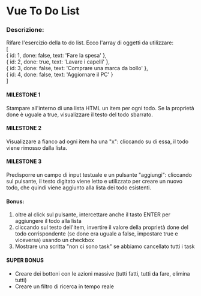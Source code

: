 # Vue To Do List
### Descrizione:
Rifare l'esercizio della to do list.
Ecco l'array di oggetti da utilizzare: <br>
[ <br>
  { id: 1, done: false, text: 'Fare la spesa' }, <br>
  { id: 2, done: true, text: 'Lavare i capelli' }, <br>
  { id: 3, done: false, text: 'Comprare una marca da bollo' }, <br>
  { id: 4, done: false, text: 'Aggiornare il PC' } <br>
  ]

#### MILESTONE 1
Stampare all'interno di una lista HTML un item per ogni todo.
Se la proprietà done è uguale a true, visualizzare il testo del todo sbarrato.
#### MILESTONE 2
Visualizzare a fianco ad ogni item ha una "x": cliccando su di essa, il todo viene rimosso dalla lista.
#### MILESTONE 3
Predisporre un campo di input testuale e un pulsante "aggiungi": cliccando sul pulsante, il testo digitato viene letto e utilizzato per creare un nuovo todo, che quindi viene aggiunto alla lista dei todo esistenti.
#### Bonus:
1. oltre al click sul pulsante, intercettare anche il tasto ENTER per aggiungere il todo alla lista
2. cliccando sul testo dell'item, invertire il valore della proprietà done del todo corrispondente (se done era uguale a false, impostare true e viceversa) usando un checkbox
3. Mostrare una scritta "non ci sono task" se abbiamo cancellato tutti i task
#### SUPER BONUS
- Creare dei bottoni con le azioni massive (tutti fatti, tutti da fare, elimina tutti)
- Creare un filtro di ricerca in tempo reale